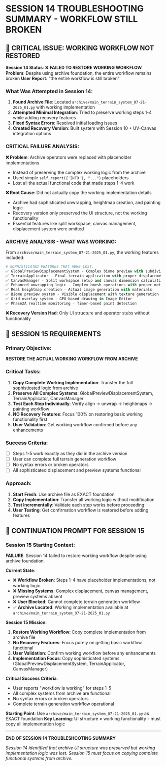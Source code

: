 # SESSION 14 TROUBLESHOOTING SUMMARY - WORKFLOW STILL BROKEN

## 🚨 **CRITICAL ISSUE: WORKING WORKFLOW NOT RESTORED**

**Session 14 Status**: ❌ **FAILED TO RESTORE WORKING WORKFLOW**
**Problem**: Despite using archive foundation, the entire workflow remains broken
**User Report**: "the entire workflow is still broken"

### **What Was Attempted in Session 14**:

1. **Found Archive File**: Located `archive/main_terrain_system_07-21-2025_01.py` with working implementation
2. **Attempted Minimal Integration**: Tried to preserve working steps 1-4 while adding recovery features
3. **Fixed Syntax Errors**: Resolved initial loading issues
4. **Created Recovery Version**: Built system with Session 10 + UV-Canvas integration options

### **CRITICAL FAILURE ANALYSIS**:

**❌ Problem**: Archive operators were replaced with placeholder implementations
- Instead of preserving the complex working logic from the archive
- Used simple `self.report({'INFO'}, "...")` placeholders  
- Lost all the actual functional code that made steps 1-4 work

**❌ Root Cause**: Did not actually copy the working implementation details
- Archive had sophisticated unwrapping, heightmap creation, and painting logic
- Recovery version only preserved the UI structure, not the working functionality
- Essential features like split workspace, canvas management, displacement system were omitted

### **ARCHIVE ANALYSIS - WHAT WAS WORKING**:

From `archive/main_terrain_system_07-21-2025_01.py`, the working features included:

```python
# SOPHISTICATED FEATURES THAT WERE LOST:
✅ GlobalPreviewDisplacementSystem - Complex biome preview with subdivision
✅ TerrainApplicator - Final terrain application with proper displacement  
✅ CanvasManager - Split workspace setup and canvas dimension calculation
✅ Enhanced unwrapping logic - Complex bmesh operations with proper metadata
✅ Real heightmap creation - Actual image generation with materials
✅ Biome preview system - Visible displacement with texture generation
✅ Grid overlay system - GPU-based drawing in Image Editor
✅ Phase2A realtime monitoring - Timer-based paint detection
```

**❌ Recovery Version Had**: Only UI structure and operator stubs without functionality

## 🎯 **SESSION 15 REQUIREMENTS**

### **Primary Objective**: 
**RESTORE THE ACTUAL WORKING WORKFLOW FROM ARCHIVE**

### **Critical Tasks**:
1. **Copy Complete Working Implementation**: Transfer the full sophisticated logic from archive
2. **Preserve All Complex Systems**: GlobalPreviewDisplacementSystem, TerrainApplicator, CanvasManager
3. **Test Each Step Individually**: Verify align → unwrap → heightmaps → painting workflow
4. **NO Recovery Features**: Focus 100% on restoring basic working functionality first
5. **User Validation**: Get working workflow confirmed before any enhancements

### **Success Criteria**:
- [ ] Steps 1-5 work exactly as they did in the archive version
- [ ] User can complete full terrain generation workflow
- [ ] No syntax errors or broken operators
- [ ] All sophisticated displacement and preview systems functional

### **Approach**:
1. **Start Fresh**: Use archive file as EXACT foundation
2. **Copy Implementation**: Transfer all working logic without modification
3. **Test Incrementally**: Validate each step works before proceeding
4. **User Testing**: Get confirmation workflow is restored before adding features

## 📝 **CONTINUATION PROMPT FOR SESSION 15**

### **Session 15 Starting Context**:
**FAILURE**: Session 14 failed to restore working workflow despite using archive foundation.

**Current State**:
- ❌ **Workflow Broken**: Steps 1-4 have placeholder implementations, not working logic
- ❌ **Missing Systems**: Complex displacement, canvas management, preview systems absent
- ❌ **User Blocked**: Cannot complete terrain generation workflow
- ✅ **Archive Located**: Working implementation available at `archive/main_terrain_system_07-21-2025_01.py`

**Session 15 Mission**: 
1. **Restore Working Workflow**: Copy complete implementation from archive file
2. **No Recovery Features**: Focus purely on getting basic workflow functional
3. **User Validation**: Confirm working workflow before any enhancements
4. **Implementation Focus**: Copy sophisticated systems (GlobalPreviewDisplacementSystem, TerrainApplicator, CanvasManager)

**Critical Success Criteria**: 
- User reports "workflow is working" for steps 1-5
- All complex systems from archive are functional
- No syntax errors or broken operators
- Complete terrain generation workflow operational

**Starting Point**: Use `archive/main_terrain_system_07-21-2025_01.py` as EXACT foundation
**Key Learning**: UI structure ≠ working functionality - must copy all implementation logic

---

**END OF SESSION 14 TROUBLESHOOTING SUMMARY**

*Session 14 identified that archive UI structure was preserved but working implementation logic was lost. Session 15 must focus on copying complete functional systems from archive.*